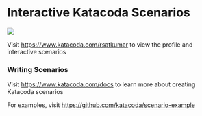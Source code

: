# Interactive Katacoda Scenarios

[![](http://shields.katacoda.com/katacoda/rsatkumar/count.svg)](https://www.katacoda.com/rsatkumar "Get your profile on Katacoda.com")

Visit https://www.katacoda.com/rsatkumar to view the profile and interactive scenarios

### Writing Scenarios
Visit https://www.katacoda.com/docs to learn more about creating Katacoda scenarios

For examples, visit https://github.com/katacoda/scenario-example
